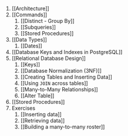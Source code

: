 1. [[Architecture]]
2. [[Commands]]
	1. [[Distinct - Group By]]
	2. [[Subqueries]]
	3. [[Stored Procedures]]
3. [[Data Types]]
	1. [[Dates]]
4. [[Database Keys and Indexes in PostgreSQL]]
5. [[Relational Database Design]]
	1. [[Keys]]
	2. [[Database Normalization (3NF)]]
	3. [[Creating Tables and Inserting Data]]
	4. [[Using `JOIN` across tables]]
	5. [[Many-to-Many Relationships]]
	6. [[Alter Table]]
6. [[Stored Procedures]]
7. Exercises
	1. [[Inserting data]]
	2. [[Retrieving data]]
	3. [[Building a many-to-many roster]]
